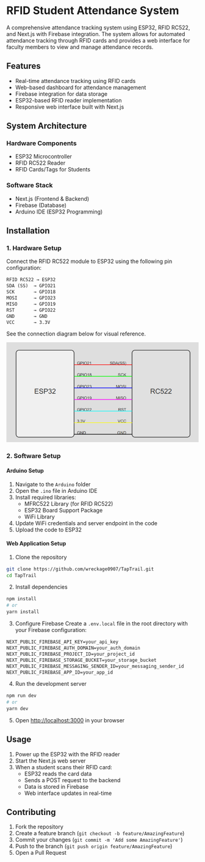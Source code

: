 # RFID Student Attendance System

A comprehensive attendance tracking system using ESP32, RFID RC522, and Next.js with Firebase integration. The system allows for automated attendance tracking through RFID cards and provides a web interface for faculty members to view and manage attendance records.

## Features

- Real-time attendance tracking using RFID cards
- Web-based dashboard for attendance management
- Firebase integration for data storage
- ESP32-based RFID reader implementation
- Responsive web interface built with Next.js

## System Architecture

### Hardware Components
- ESP32 Microcontroller
- RFID RC522 Reader
- RFID Cards/Tags for Students

### Software Stack
- Next.js (Frontend & Backend)
- Firebase (Database)
- Arduino IDE (ESP32 Programming)

## Installation

### 1. Hardware Setup

Connect the RFID RC522 module to ESP32 using the following pin configuration:

```
RFID RC522 → ESP32
SDA (SS)  → GPIO21
SCK       → GPIO18
MOSI      → GPIO23
MISO      → GPIO19
RST       → GPIO22
GND       → GND
VCC       → 3.3V
```

See the connection diagram below for visual reference. 

![alt text](image.png)

### 2. Software Setup

#### Arduino Setup
1. Navigate to the `Arduino` folder
2. Open the `.ino` file in Arduino IDE
3. Install required libraries:
   - MFRC522 Library (for RFID RC522)
   - ESP32 Board Support Package
   - WiFi Library
4. Update WiFi credentials and server endpoint in the code
5. Upload the code to ESP32

#### Web Application Setup
1. Clone the repository
```bash
git clone https://github.com/wreckage0907/TapTrail.git
cd TapTrail
```

2. Install dependencies
```bash
npm install
# or
yarn install
```

3. Configure Firebase
Create a `.env.local` file in the root directory with your Firebase configuration:
```
NEXT_PUBLIC_FIREBASE_API_KEY=your_api_key
NEXT_PUBLIC_FIREBASE_AUTH_DOMAIN=your_auth_domain
NEXT_PUBLIC_FIREBASE_PROJECT_ID=your_project_id
NEXT_PUBLIC_FIREBASE_STORAGE_BUCKET=your_storage_bucket
NEXT_PUBLIC_FIREBASE_MESSAGING_SENDER_ID=your_messaging_sender_id
NEXT_PUBLIC_FIREBASE_APP_ID=your_app_id
```

4. Run the development server
```bash
npm run dev
# or
yarn dev
```

5. Open [http://localhost:3000](http://localhost:3000) in your browser

## Usage

1. Power up the ESP32 with the RFID reader
2. Start the Next.js web server
3. When a student scans their RFID card:
   - ESP32 reads the card data
   - Sends a POST request to the backend
   - Data is stored in Firebase
   - Web interface updates in real-time

## Contributing

1. Fork the repository
2. Create a feature branch (`git checkout -b feature/AmazingFeature`)
3. Commit your changes (`git commit -m 'Add some AmazingFeature'`)
4. Push to the branch (`git push origin feature/AmazingFeature`)
5. Open a Pull Request

